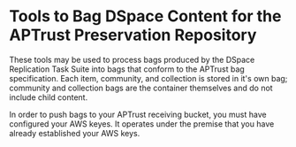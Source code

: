 # Tools to Bag DSpace Content for the APTrust Preservation Repository

These tools may be used to process bags produced by the DSpace Replication Task Suite into bags that conform to the APTrust bag specification. Each item, community, and collection is stored in it's own bag; community and collection bags are the container themselves and do not include child content.

In order to push bags to your APTrust receiving bucket, you must have configured your AWS keyes. It operates under the premise that you have already established your AWS keys.


